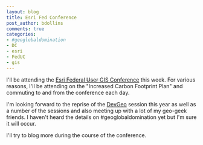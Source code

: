 ```yaml
---
layout: blog
title: Esri Fed Conference
post_author: bdollins
comments: true
categories:
- #geoglobaldomination
- DC
- esri
- FedUC
- gis
---
```


I'll be attending the <a href="http://www.esri.com/events/fedcon/index.html" target="_blank">Esri Federal <del datetime="2012-02-21T11:14:37+00:00">User</del> GIS Conference</a> this week. For various reasons, I'll be attending on the "Increased Carbon Footprint Plan" and commuting to and from the conference each day.

I'm looking forward to the reprise of the <a href="http://www.esri.com/events/fedcon/agenda/dev-geo.html" target="_blank">DevGeo</a> session this year as well as a number of the sessions and also meeting up with a lot of my geo-geek friends. I haven't heard the details on #geoglobaldomination yet but I'm sure it will occur.

I'll try to blog more during the course of the conference.